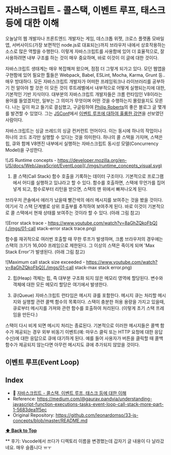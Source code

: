 # 자바스크립트 - 콜스택, 이벤트 루프, 태스크 등에 대한 이해

오늘날의 웹 개발자나 프론트엔드 개발자는 게임, 데스크톱 위젯, 크로스 플랫폼 모바일앱, 서버사이드(가장 보편적인 node.js로 대표되는)까지 브라우저 내에서 상호작용하는 소스로 많은 역할을 수행한다. 
이렇게 자바스크립트를 사용함에 있어 더 효율적으로, 잘 사용하려면 내부 구조를 하는 것이 매우 중요하며, 바로 이것이 이 글에 대한 것이다.

자바스크립트 생태계는 매우 복잡해져 왔으며, 점점 더 그렇게 되가고 있다. 모던 웹앱을 구현함에 있어 필요한 툴들은 Webpack, Babel, ESLint, Mocha, Karma, Grunt 등.. 매우 방대하다.
모든 자바스크립트 개발자가 어떠한 프레임워크나 라이브러리를 공부하기 전 알아야 할 것은 이 모든 것이 루트레벨에서 내부적으로 어떻게 실행되는지에 대한, 기본적인 기반 지식이다.
대부분의 자바스크립트 개발자들은 크롬 런타임인 V8이라는 용어를 들었겠지만, 일부는 그 의미가 무엇이며 어떤 것을 수행하는지 몰랐을지도 모른다.
나는 깊이 파고 들기로 결심했고, 구글링하여 [Philip Roberts](https://twitter.com/philip_roberts)의 좋은 블로그 글 몇개를 발견할 수 있었다. 그는 [JSConf](https://www.youtube.com/user/jsconfeu)에서 [이벤트 루프에 대하여 훌륭한 강연](https://www.youtube.com/watch?v=8aGhZQkoFbQ)을 선보였던 사람이다.

자바스크립트는 싱글 쓰레드의 싱글 컨커런트 언어이다. 이는 동시에 하나의 작업이나 하나의 코드 조각만 실행할 수 있다는 것을 의미한다. 하나의 콜 스택을 가지며, 스택은 힙, 큐와 함께 V8엔진 내부에서 실행하는 자바스크립트 동시성 모델(Concurrency Model)을 구성한다.

![JS Runtime concepts - https://developer.mozilla.org/en-US/docs/Web/JavaScript/EventLoop](./imgs/runtime_concepts_visual.svg)

1. 콜 스택(Call Stack)
함수 호출을 기록하는 데이터 구조이다. 기본적으로 프로그램에서 어디를 실행하고 있냐라고 할 수 있다. 함수를 호출하면, 스택에 무언가를 집어넣게 되고, 함수로부터 리턴을 받으면, 스택의 맨 위에서 빠져나오게 된다.

브라우저 콘솔에서 에러가 났을때 빨간색의 에러 메시지를 보여주는 것을 봤을 것이다.
여기서 각 스택 단계별로 상위 호출부를 추적하여 보여주게 된다. 바로 이것이 기본적으로 콜 스택에서 현재 상태를 보여주는 것이라 할 수 있다. (아래 그림 참고)

![Error stack trace - https://www.youtube.com/watch?v=8aGhZQkoFbQ](./imgs/01-call stack-error stack trace.png)

함수를 재귀적으로 여러번 호출할 때 무한 루프가 발생하며, 크롬 브라우저의 경우에는 스택의 크기가 16,000 프레임으로 제한된다. 그 이상의 스택은 죽이게 되며 'Max Stack Error'가 발생된다. (아래 그림 참고)

![Maximum call stack size exceeded - https://www.youtube.com/watch?v=8aGhZQkoFbQ](./imgs/01-call stack-max stack error.png)

2. 힙(Heap)
객체는 힙, 즉 대부분 구조화 되지 않은 메모리 영역에 할당된다. 변수와 객체에 대한 모든 메모리 할당은 여기에서 발생한다.

3. 큐(Queue)
자바스크립트 런타임은 메시지 큐를 포함한다. 메시지 큐는 처리할 메시지와 실행할 관련 콜백 함수의 목록이다.
스택이 충분한 허용 용량을 가지고 있을때, 큐로부터 메시지를 가져와 관련 함수를 호출하여 처리된다. (이렇게 초기 스택 프레임을 만든다.)

스택이 다시 비게 되면 메시지 처리는 종료된다. 
기본적으로 이러한 메시지들은 콜백 함수가 제공되는 경우 외부 비동기 이벤트(예: 마우스 클릭 또는 HTTP 요청에 대한 응답 수신)에 대한 응답으로 큐에 대기하게 된다.
예를 들어 사용자가 버튼을 클릭할 때 콜백 함수가 제공되지 않는다면 아무런 메시지도 큐에 추가되지 않았을 것이다.

## 이벤트 루프(Event Loop)


## Index

 * 📜 [자바스크립트 - 콜스택, 이벤트 루프, 태스크 등에 대한 이해](./posts/01.%20call%20stack-%EC%9E%90%EB%B0%94%EC%8A%A4%ED%81%AC%EB%A6%BD%ED%8A%B8%20-%20%EC%BD%9C%EC%8A%A4%ED%83%9D%2C%20%EC%9D%B4%EB%B2%A4%ED%8A%B8%20%EB%A3%A8%ED%94%84%2C%20%ED%83%9C%EC%8A%A4%ED%81%AC%20%EB%93%B1%EC%97%90%20%EB%8C%80%ED%95%9C%20%EC%9D%B4%ED%95%B4.md)
 * Reference: https://medium.com/@gaurav.pandvia/understanding-javascript-function-executions-tasks-event-loop-call-stack-more-part-1-5683dea1f5ec
 * Original Repository: https://github.com/leonardomso/33-js-concepts/blob/master/README.md

 **[⬆ Back to Top](https://github.com/biyott/33-js-concepts#1-call-stack)**
 
 ** 후기: Vscode에서 쓰다가 디렉토리 이름을 변경했는데 갑자기 글 내용이 다 날라갔네요. 매우 슬픕니다 ㅠㅜ
